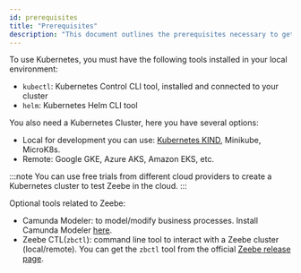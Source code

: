 ```yaml
---
id: prerequisites
title: "Prerequisites"
description: "This document outlines the prerequisites necessary to get started."
---
```


To use Kubernetes, you must have the following tools installed in your local environment:

- `kubectl`: Kubernetes Control CLI tool, installed and connected to your cluster
- `helm`: Kubernetes Helm CLI tool

You also need a Kubernetes Cluster, here you have several options:

- Local for development you can use: [Kubernetes KIND](https://github.com/kubernetes-sigs/kind), Minikube, MicroK8s.
- Remote: Google GKE, Azure AKS, Amazon EKS, etc.

:::note
You can use free trials from different cloud providers to create a Kubernetes cluster to test Zeebe in the cloud.
::: 

Optional tools related to Zeebe:

- Camunda Modeler: to model/modify business processes. Install Camunda Modeler [here](https://docs.camunda.io/docs/product-manuals/modeler/camunda-modeler/install-the-modeler).
- Zeebe CTL(`zbctl`): command line tool to interact with a Zeebe cluster (local/remote). You can get the `zbctl` tool from the official [Zeebe release page](https://github.com/camunda-cloud/zeebe/releases).


